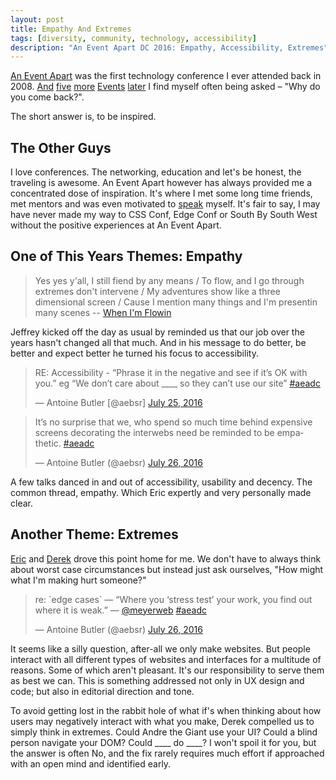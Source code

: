 ```yaml
---
layout: post
title: Empathy And Extremes
tags: [diversity, community, technology, accessibility]
description: "An Event Apart DC 2016: Empathy, Accessibility, Extremes"
---
```


[An Event Apart](http://archive.aneventapart.com/events/2008/chicago/) was the first technology conference I ever attended back in 2008. [And](http://archive.aneventapart.com/2009/chicago/) [five](http://archive.aneventapart.com/2010/dc/) [more](http://archive.aneventapart.com/2011/sanfrancisco/) [Events](http://aneventapart.com/event/washington-dc-2013) [later](http://aneventapart.com/event/washington-dc-2016) I find myself often being asked – "Why do you come back?".

The short answer is, to be inspired.

## The Other Guys

I love conferences. The networking, education and let's be honest, the traveling is awesome. An Event Apart however has always provided me a concentrated dose of inspiration. It's where I met some long time friends, met mentors and was even motivated to [speak](/2014/02/21/to-css-conf-we-go/) myself. It's fair to say, I may have never made my way to CSS Conf, Edge Conf or South By South West without the positive experiences at An Event Apart.

## One of This Years Themes: Empathy

> Yes yes y'all, I still fiend by any means /
To flow, and I go through extremes don't intervene /
My adventures show like a three dimensional screen /
Cause I mention many things and I'm presentin many scenes -- [When I'm Flowin](http://genius.com/Rakim-when-im-flowin-lyrics)

Jeffrey kicked off the day as usual by reminded us that our job over the years hasn't changed all that much. And in his message to do better, be better and expect better he turned his focus to accessibility.

<blockquote class="twitter-tweet" data-lang="en"><p lang="en" dir="ltr">RE: Accessibility - “Phrase it in the negative and see if it’s OK with you.” eg “We don’t care about ____ so they can’t use our site” <a href="https://twitter.com/hashtag/aeadc?src=hash">#aeadc</a></p>&mdash; Antoine Butler [@aebsr] <a href="https://twitter.com/aebsr/status/757570052191350788">July 25, 2016</a></blockquote>
<script async src="//platform.twitter.com/widgets.js" charset="utf-8"></script>

<blockquote class="twitter-tweet" data-lang="en"><p lang="en" dir="ltr">It’s no surprise that we, who spend so much time behind expensive screens decorating the interwebs need be reminded to be empathetic. <a href="https://twitter.com/hashtag/aeadc?src=hash">#aeadc</a></p>&mdash; Antoine Butler (@aebsr) <a href="https://twitter.com/aebsr/status/757939924914040832">July 26, 2016</a></blockquote>
<script async src="//platform.twitter.com/widgets.js" charset="utf-8"></script>

A few talks danced in and out of accessibility, usability and decency. The common thread, empathy. Which Eric expertly and very personally made clear.

## Another Theme: Extremes

[Eric](https://twitter.com/meyerweb) and [Derek](https://twitter.com/feather) drove this point home for me. We don't have to always think about worst case circumstances but instead just ask ourselves, "How might what I'm making hurt someone?"

<blockquote class="twitter-tweet" data-lang="en"><p lang="en" dir="ltr">re: `edge cases` — “Where you ‘stress test’ your work, you find out where it is weak.” — <a href="https://twitter.com/meyerweb">@meyerweb</a> <a href="https://twitter.com/hashtag/aeadc?src=hash">#aeadc</a></p>&mdash; Antoine Butler (@aebsr) <a href="https://twitter.com/aebsr/status/757968971471749120">July 26, 2016</a></blockquote>
<script async src="//platform.twitter.com/widgets.js" charset="utf-8"></script>

It seems like a silly question, after-all we only make websites. But people interact with all different types of websites and interfaces for a multitude of reasons. Some of which aren't pleasant. It's our responsibility to serve them as best we can. This is something addressed not only in UX design and code; but also in editorial direction and tone.

To avoid getting lost in the rabbit hole of what if's when thinking about how users may negatively interact with what you make, Derek compelled us to simply think in extremes. Could Andre the Giant use your UI? Could a blind person navigate your DOM? Could ____ do ____?  I won't spoil it for you, but the answer is often No, and the fix rarely requires much effort if approached with an open mind and identified early.
